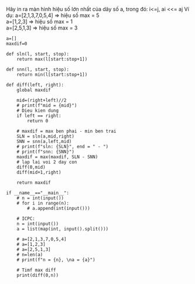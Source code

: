 Hãy in ra màn hình hiệu số lớn nhất của dãy số a, trong đó:
i<=j, 
ai <<= aj
Ví dụ:
a=[2,1,3,7,0,5,4] => hiệu số max = 5  
a=[1,2,3] => hiệu số max = 1  
a=[2,5,1,3] => hiệu số max = 3  
```
a=[]
maxdif=0

def sln(l, start, stop):
    return max(l[start:stop+1])

def snn(l, start, stop):
    return min(l[start:stop+1])

def diff(left, right):
    global maxdif
    
    mid=(right+left)//2
    # print(f"mid = {mid}")
    # Dieu kien dung
    if left == right:
        return 0
        
    # maxdif = max ben phai - min ben trai
    SLN = sln(a,mid,right)
    SNN = snn(a,left,mid)
    # print(f"sln: {SLN}", end = " - ")
    # print(f"snn: {SNN}")
    maxdif = max(maxdif, SLN - SNN)
    # lap lai voi 2 day con 
    diff(0,mid)
    diff(mid+1,right)
    
    return maxdif

if __name__=="__main__":
    # n = int(input())
    # for i in range(n):
        # a.append(int(input()))
    
    # ICPC:
    n = int(input())
    a = list(map(int, input().split()))

    # a=[2,1,3,7,0,5,4]
    # a=[1,2,3]
    # a=[2,5,1,3]
    # n=len(a)
    # print(f"n = {n}, \na = {a}")
    
    # Timf max diff
    print(diff(0,n))
```
